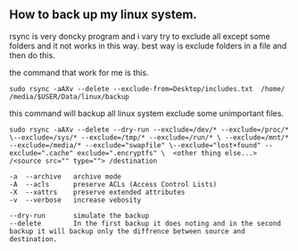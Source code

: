 ## How to back up my linux system.

rsync is very doncky program and i vary try to exclude all except some folders and it not works in this way. best way is exclude folders in a file and then do this.

the command that work for me is this.

```
sudo rsync -aAXv --delete --exclude-from=Desktop/includes.txt  /home/ /media/$USER/Data/linux/backup
```

this command will backup all linux system exclude some unimportant files.

```
sudo rsync -aAXv --delete --dry-run --exclude=/dev/* --exclude=/proc/*  \--exclude=/sys/* --exclude=/tmp/* --exclude=/run/* \ --exclude=/mnt/* --exclude=/media/* --exclude="swapfile" \--exclude="lost+found" --exclude=".cache" exclude=".encryptfs" \  <other thing else...> /<source src="" type=""> /destination  
```

```
-a	--archive	archive mode
-A	--acls		preserve ACLs (Access Control Lists)
-X	--xattrs	preserve extended attributes
-v 	--verbose	increase vebosity

--dry-run		simulate the backup
--delete		In the first backup it does noting and in the second backup it will backup only the	diffrence between source and destination.
```